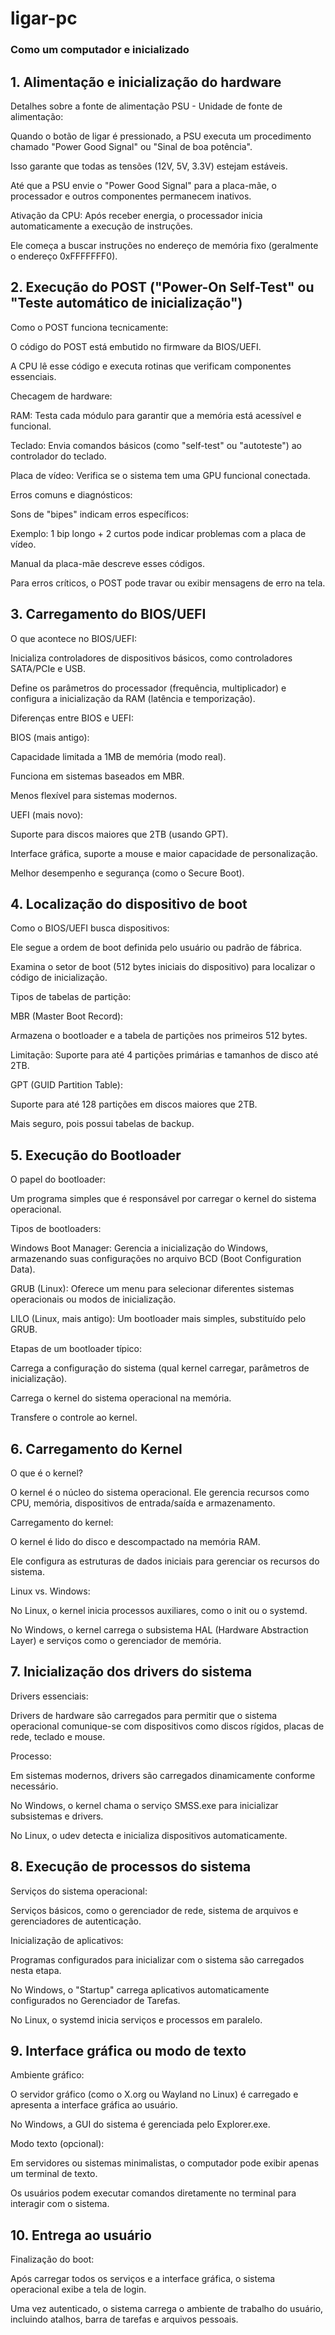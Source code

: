 # ligar-pc
### Como um computador e inicializado
## 1. Alimentação e inicialização do hardware
<p>Detalhes sobre a fonte de alimentação PSU - Unidade de fonte de alimentação:</p>
<p>Quando o botão de ligar é pressionado, a PSU executa um procedimento chamado "Power Good Signal" ou "Sinal de boa potência".</p>
<p>Isso garante que todas as tensões (12V, 5V, 3.3V) estejam estáveis.</p>
<p>Até que a PSU envie o "Power Good Signal" para a placa-mãe, o processador e outros componentes permanecem inativos.</p>
<p>Ativação da CPU: Após receber energia, o processador inicia automaticamente a execução de instruções.</p> <p>Ele começa a buscar instruções no endereço de memória fixo (geralmente o endereço 0xFFFFFFF0).</p>

## 2. Execução do POST ("Power-On Self-Test" ou "Teste automático de inicialização")
<p>Como o POST funciona tecnicamente:</p>
<p>O código do POST está embutido no firmware da BIOS/UEFI.</p>
<p>A CPU lê esse código e executa rotinas que verificam componentes essenciais.</p>
<p>Checagem de hardware:</p>
<p>RAM: Testa cada módulo para garantir que a memória está acessível e funcional.</p>
<p>Teclado: Envia comandos básicos (como "self-test" ou "autoteste") ao controlador do teclado.</p>
<p>Placa de vídeo: Verifica se o sistema tem uma GPU funcional conectada.</p>
<p>Erros comuns e diagnósticos:</p>
<p>Sons de "bipes" indicam erros específicos:</p>
<p>Exemplo: 1 bip longo + 2 curtos pode indicar problemas com a placa de vídeo.</p>
<p>Manual da placa-mãe descreve esses códigos.</p>
<p>Para erros críticos, o POST pode travar ou exibir mensagens de erro na tela.</p>

## 3. Carregamento do BIOS/UEFI
<p>O que acontece no BIOS/UEFI:</p>
<p>Inicializa controladores de dispositivos básicos, como controladores SATA/PCIe e USB.</p>
<p>Define os parâmetros do processador (frequência, multiplicador) e configura a inicialização da RAM (latência e temporização).</p>
<p>Diferenças entre BIOS e UEFI:</p>
<p>BIOS (mais antigo):</p>
<p>Capacidade limitada a 1MB de memória (modo real).</p>
<p>Funciona em sistemas baseados em MBR.</p>
<p>Menos flexível para sistemas modernos.</p>
<p>UEFI (mais novo):</p>
<p>Suporte para discos maiores que 2TB (usando GPT).</p>
<p>Interface gráfica, suporte a mouse e maior capacidade de personalização.</p>
<p>Melhor desempenho e segurança (como o Secure Boot).</p>

## 4. Localização do dispositivo de boot
<p>Como o BIOS/UEFI busca dispositivos:</p>
<p>Ele segue a ordem de boot definida pelo usuário ou padrão de fábrica.</p>
<p>Examina o setor de boot (512 bytes iniciais do dispositivo) para localizar o código de inicialização.</p>
<p>Tipos de tabelas de partição:</p>
<p>MBR (Master Boot Record):</p>
<p>Armazena o bootloader e a tabela de partições nos primeiros 512 bytes.</p>
<p>Limitação: Suporte para até 4 partições primárias e tamanhos de disco até 2TB.</p>
<p>GPT (GUID Partition Table):</p>
<p>Suporte para até 128 partições em discos maiores que 2TB.</p>
<p>Mais seguro, pois possui tabelas de backup.</p>

## 5. Execução do Bootloader
<p>O papel do bootloader:</p>
<p>Um programa simples que é responsável por carregar o kernel do sistema operacional.</p>
<p>Tipos de bootloaders:</p>
<p>Windows Boot Manager: Gerencia a inicialização do Windows, armazenando suas configurações no arquivo BCD (Boot Configuration Data).</p>
<p>GRUB (Linux): Oferece um menu para selecionar diferentes sistemas operacionais ou modos de inicialização.</p>
<p>LILO (Linux, mais antigo): Um bootloader mais simples, substituído pelo GRUB.</p>
<p>Etapas de um bootloader típico:</p>
<p>Carrega a configuração do sistema (qual kernel carregar, parâmetros de inicialização).</p>
<p>Carrega o kernel do sistema operacional na memória.</p>
<p>Transfere o controle ao kernel.</p>

## 6. Carregamento do Kernel
<p>O que é o kernel?</p>
<p>O kernel é o núcleo do sistema operacional. Ele gerencia recursos como CPU, memória, dispositivos de entrada/saída e armazenamento.</p>
<p>Carregamento do kernel:</p>
<p>O kernel é lido do disco e descompactado na memória RAM.</p>
<p>Ele configura as estruturas de dados iniciais para gerenciar os recursos do sistema.</p>
<p>Linux vs. Windows:</p>
<p>No Linux, o kernel inicia processos auxiliares, como o init ou o systemd.</p>
<p>No Windows, o kernel carrega o subsistema HAL (Hardware Abstraction Layer) e serviços como o gerenciador de memória.</p>

## 7. Inicialização dos drivers do sistema
<p>Drivers essenciais:</p>
<p>Drivers de hardware são carregados para permitir que o sistema operacional comunique-se com dispositivos como discos rígidos, placas de rede, teclado e mouse.</p>
<p>Processo:</p>
<p>Em sistemas modernos, drivers são carregados dinamicamente conforme necessário.</p>
<p>No Windows, o kernel chama o serviço SMSS.exe para inicializar subsistemas e drivers.</p>
<p>No Linux, o udev detecta e inicializa dispositivos automaticamente.</p>

## 8. Execução de processos do sistema
<p>Serviços do sistema operacional:</p>
<p>Serviços básicos, como o gerenciador de rede, sistema de arquivos e gerenciadores de autenticação.</p>
<p>Inicialização de aplicativos:</p>
<p>Programas configurados para inicializar com o sistema são carregados nesta etapa.</p>
<p>No Windows, o "Startup" carrega aplicativos automaticamente configurados no Gerenciador de Tarefas.</p>
<p>No Linux, o systemd inicia serviços e processos em paralelo.</p>

## 9. Interface gráfica ou modo de texto
<p>Ambiente gráfico:</p>
<p>O servidor gráfico (como o X.org ou Wayland no Linux) é carregado e apresenta a interface gráfica ao usuário.</p>
<p>No Windows, a GUI do sistema é gerenciada pelo Explorer.exe.</p>
<p>Modo texto (opcional):</p>
<p>Em servidores ou sistemas minimalistas, o computador pode exibir apenas um terminal de texto.</p>
<p>Os usuários podem executar comandos diretamente no terminal para interagir com o sistema.</p>

## 10. Entrega ao usuário
<p>Finalização do boot:</p>
<p>Após carregar todos os serviços e a interface gráfica, o sistema operacional exibe a tela de login.</p>
<p>Uma vez autenticado, o sistema carrega o ambiente de trabalho do usuário, incluindo atalhos, barra de tarefas e arquivos pessoais.</p>
